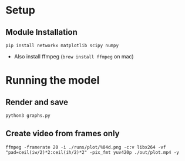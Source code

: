 # Setup
## Module Installation
`pip install networkx matplotlib scipy numpy`
- Also install ffmpeg (`brew install ffmpeg` on mac)

# Running the model
## Render and save
```python3 graphs.py```

## Create video from frames only
`ffmpeg -framerate 20 -i ./runs/plot/%04d.png -c:v libx264 -vf "pad=ceil(iw/2)*2:ceil(ih/2)*2" -pix_fmt yuv420p ./out/plot.mp4 -y`


